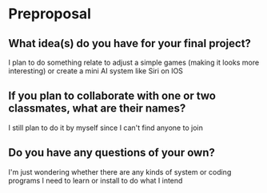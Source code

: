 # Preproposal

## What idea(s) do you have for your final project?

I plan to do something relate to adjust a simple games (making it looks more interesting) or create a mini AI system like Siri on IOS

## If you plan to collaborate with one or two classmates, what are their names?

I still plan to do it by myself since I can't find anyone to join

## Do you have any questions of your own?

I'm just wondering whether there are any kinds of system or coding programs I need to learn or install to do what I intend
